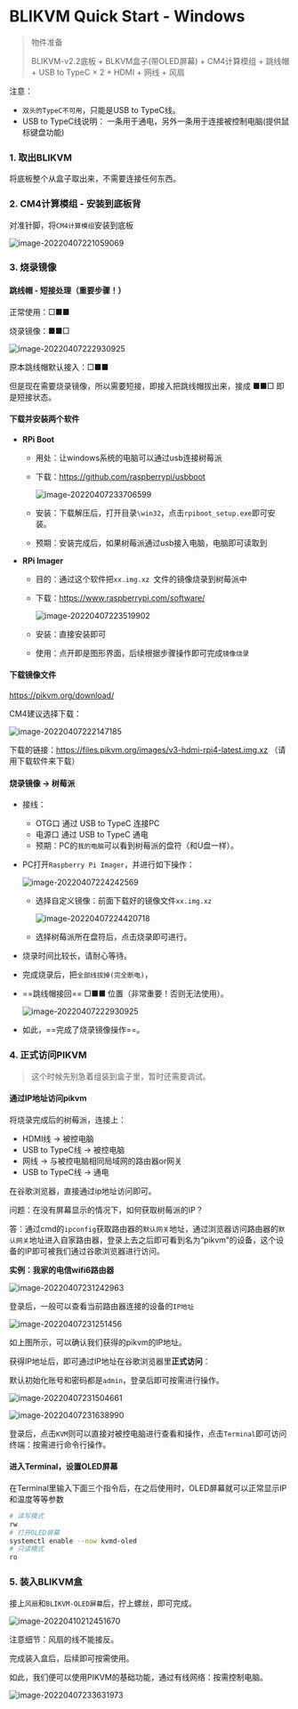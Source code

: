 # BLIKVM Quick Start - Windows

> 物件准备
>
> BLIKVM-v2.2底板 + BLKVM盒子(带OLED屏幕)  + CM4计算模组 + 跳线帽 + USB to TypeC × 2 + HDMI + 网线 + 风扇

注意：

- `双头的TypeC不可用`，只能是USB to TypeC线。
- USB to TypeC线说明： 一条用于通电，另外一条用于连接被控制电脑(提供鼠标键盘功能)



### 1. 取出BLIKVM

将底板整个从盒子取出来，不需要连接任何东西。



### 2. CM4计算模组 - 安装到底板背

对准针脚，将`CM4计算模组`安装到底板

![image-20220407221059069](https://carvin-note.oss-cn-shenzhen.aliyuncs.com/img/image-20220407221059069.png)



### 3. 烧录镜像

#### 跳线帽 - 短接处理（重要步骤！）

正常使用：□■■

烧录镜像：■■□ 

![image-20220407222930925](https://carvin-note.oss-cn-shenzhen.aliyuncs.com/img/image-20220407222930925.png)

原本跳线帽默认接入：□■■

但是现在需要烧录镜像，所以需要短接，即接入把跳线帽拔出来，接成 ■■□ 即是短接状态。



#### 下载并安装两个软件

- **RPi Boot**

  - 用处：让windows系统的电脑可以通过usb连接树莓派

  - 下载：https://github.com/raspberrypi/usbboot 

    ![image-20220407233706599](https://carvin-note.oss-cn-shenzhen.aliyuncs.com/img/image-20220407233706599.png)

  - 安装：下载解压后，打开目录`\win32`，点击`rpiboot_setup.exe`即可安装。

  - 预期：安装完成后，如果树莓派通过usb接入电脑，电脑即可读取到

- **RPi Imager**

  - 目的：通过这个软件把`xx.img.xz `文件的镜像烧录到树莓派中

  - 下载：https://www.raspberrypi.com/software/

    ![image-20220407223519902](https://carvin-note.oss-cn-shenzhen.aliyuncs.com/img/image-20220407223519902.png)

  - 安装：直接安装即可

  - 使用：点开即是图形界面，后续根据步骤操作即可完成`镜像烧录`



#### 下载镜像文件

https://pikvm.org/download/

CM4建议选择下载：

![image-20220407222147185](https://carvin-note.oss-cn-shenzhen.aliyuncs.com/img/image-20220407222147185.png)

下载的链接：https://files.pikvm.org/images/v3-hdmi-rpi4-latest.img.xz （请用下载软件来下载）



#### 烧录镜像 -> 树莓派

- 接线：

  - OTG口 通过 USB to TypeC 连接PC
  - 电源口 通过  USB to TypeC 通电
  - 预期：PC的`我的电脑`可以看到树莓派的盘符（和U盘一样）。

- PC打开`Raspberry Pi Imager`，并进行如下操作：

  ![image-20220407224242569](https://carvin-note.oss-cn-shenzhen.aliyuncs.com/img/image-20220407224242569.png)

  - 选择自定义镜像：前面下载好的镜像文件`xx.img.xz `

    ![image-20220407224420718](https://carvin-note.oss-cn-shenzhen.aliyuncs.com/img/image-20220407224420718.png)

  - 选择树莓派所在盘符后，点击烧录即可进行。

- 烧录时间比较长，请耐心等待。

- 完成烧录后，把`全部线拔掉(完全断电)`，

- ==跳线帽接回== □■■ 位置（非常重要！否则无法使用）。

  ![image-20220407222930925](https://carvin-note.oss-cn-shenzhen.aliyuncs.com/img/image-20220407222930925.png)

- 如此，==完成了烧录镜像操作==。



### 4. 正式访问PIKVM

> 这个时候先别急着组装到盒子里，暂时还需要调试。

#### 通过IP地址访问pikvm

将烧录完成后的树莓派，连接上：

- HDMI线 -> 被控电脑
- USB to TypeC线 -> 被控电脑
- 网线 -> 与被控电脑相同局域网的路由器or网关
-  USB to TypeC线 -> 通电

在谷歌浏览器，直接通过ip地址访问即可。

问题：在没有屏幕显示的情况下，如何获取树莓派的IP？

答：通过cmd的`ipconfig`获取路由器的`默认网关`地址，通过浏览器访问路由器的`默认网关`地址进入自家路由器，登录上去之后即可看到名为“pikvm”的设备，这个设备的IP即可被我们通过谷歌浏览器进行访问。



**实例：我家的电信wifi6路由器**

![image-20220407231242963](https://carvin-note.oss-cn-shenzhen.aliyuncs.com/img/image-20220407231242963.png)

登录后，一般可以查看当前路由器连接的设备的`IP地址`

![image-20220407231251456](https://carvin-note.oss-cn-shenzhen.aliyuncs.com/img/image-20220407231251456.png)

如上图所示，可以确认我们获得的pikvm的IP地址。



获得IP地址后，即可通过IP地址在谷歌浏览器里**正式访问**：

默认初始化账号和密码都是`admin`，登录后即可按需进行操作。

![image-20220407231504661](https://carvin-note.oss-cn-shenzhen.aliyuncs.com/img/image-20220407231504661.png)

![image-20220407231638990](https://carvin-note.oss-cn-shenzhen.aliyuncs.com/img/image-20220407231638990.png)

登录后，点击`KVM`则可以直接对被控电脑进行查看和操作，点击`Terminal`即可访问终端：按需进行命令行操作。



#### 进入Terminal，设置OLED屏幕

在Terminal里输入下面三个指令后，在之后使用时，OLED屏幕就可以正常显示IP和温度等等参数

```sh
# 读写模式
rw
# 打开OLED屏幕 
systemctl enable --now kvmd-oled
# 只读模式
ro
```



### 5. 装入BLIKVM盒

接上`风扇`和`BLIKVM-OLED屏幕`后，拧上螺丝，即可完成。

![image-20220410212451670](https://carvin-note.oss-cn-shenzhen.aliyuncs.com/img/image-20220410212451670.png)

注意细节：风扇的线不能接反。

完成装入盒后，后续即可按需使用。

如此，我们便可以使用PIKVM的基础功能，通过有线网络：按需控制电脑。

![image-20220407233631973](https://carvin-note.oss-cn-shenzhen.aliyuncs.com/img/image-20220407233631973.png)

